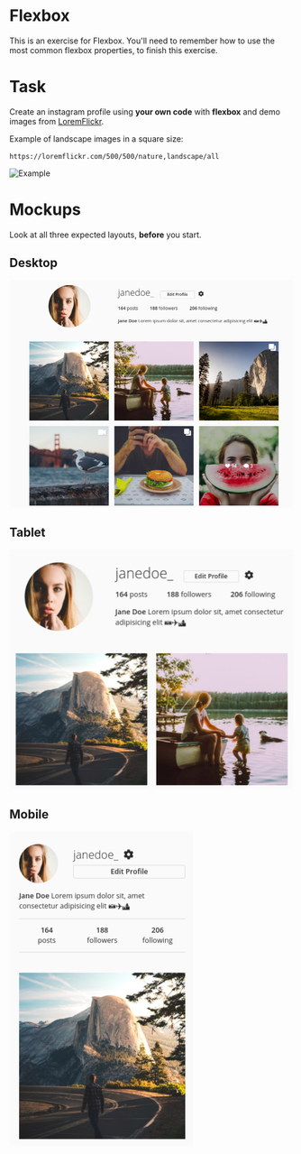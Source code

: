 # Flexbox

This is an exercise for Flexbox. You'll need to remember how to use the most common flexbox properties, to finish this exercise.

# Task

Create an instagram profile using **your own code** with **flexbox** and demo images from [LoremFlickr](https://loremflickr.com/).

Example of landscape images in a square size:

```
https://loremflickr.com/500/500/nature,landscape/all
```

![Example](https://loremflickr.com/250/250/nature,landscape/all)

# Mockups

Look at all three expected layouts, **before** you start.

## Desktop

![Desktop](./images/001-desktop.png)

## Tablet

![Tablet](./images/002-tablet.png)

## Mobile

![Mobile](./images/003-mobile.png)

